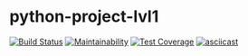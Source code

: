 # python-project-lvl1

[![Build Status](https://travis-ci.com/startitin36/python-project-lvl1.svg?branch=master)](https://travis-ci.com/startitin36/python-project-lvl1)
[![Maintainability](https://api.codeclimate.com/v1/badges/a99a88d28ad37a79dbf6/maintainability)](https://codeclimate.com/github/codeclimate/codeclimate/maintainability)
[![Test Coverage](https://api.codeclimate.com/v1/badges/a99a88d28ad37a79dbf6/test_coverage)](https://codeclimate.com/github/codeclimate/codeclimate/test_coverage)
[![asciicast](https://asciinema.org/a/8OtHwtAuL8Ci3vEdFC1ATRW0n.svg)](https://asciinema.org/a/8OtHwtAuL8Ci3vEdFC1ATRW0n)
